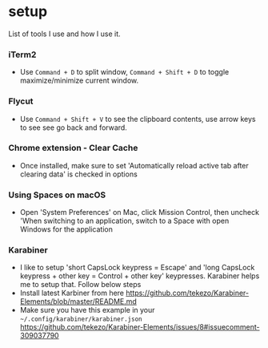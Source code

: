 # setup
List of tools I use and how I use it.

### iTerm2
- Use `Command + D` to split window, `Command + Shift + D` to toggle maximize/minimize current window.

### Flycut
- Use `Command + Shift + V` to see the clipboard contents, use arrow keys to see see go back and forward.

### Chrome extension - Clear Cache
- Once installed, make sure to set 'Automatically reload active tab after clearing data' is checked in options

### Using Spaces on macOS
- Open 'System Preferences' on Mac, click Mission Control, then uncheck 'When switching to an application, switch to a Space with open Windows for the application

### Karabiner
- I like to setup 'short CapsLock keypress = Escape' and 'long CapsLock keypress + other key = Control + other key' keypresses. Karabiner helps me to setup that. Follow below steps
- Install latest Karbiner from here https://github.com/tekezo/Karabiner-Elements/blob/master/README.md
- Make sure you have this example in your `~/.config/karabiner/karabiner.json` https://github.com/tekezo/Karabiner-Elements/issues/8#issuecomment-309037790 

